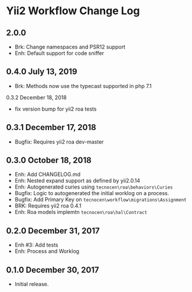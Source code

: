 Yii2 Workflow Change Log
========================

2.0.0
-----

- Brk: Change namespaces and PSR12 support
- Enh: Default support for code sniffer


0.4.0 July 13, 2019
-------------------

- Brk: Methods now use the typecast supported in php 7.1

0.3.2 December 18, 2018

- fix version bump for yii2 roa tests

0.3.1 December 17, 2018
------------------------

- Bugfix: Requires yii2 roa dev-master

0.3.0 October 18, 2018
------------------------

- Enh: Add CHANGELOG.md
- Enh: Nested expand support as defined by yii2.0.14
- Enh: Autogenerated curies using `tecnocen\roa\behaviors\Curies`
- Bugfix: Logic to autogenerated the initial worklog on a process.
- Bugfix: Add Primary Key on
  `tecnocen\workflow\migrations\Assignment`
- BRK: Requires yii2 roa 0.4.1
- Enh: Roa models implemtn `tecnocen\roa\hal\Contract`

0.2.0 December 31, 2017
------------------------

- Enh #3: Add tests
- Enh: Process and Worklog

0.1.0 December 30, 2017
-----------------------------

- Initial release.
